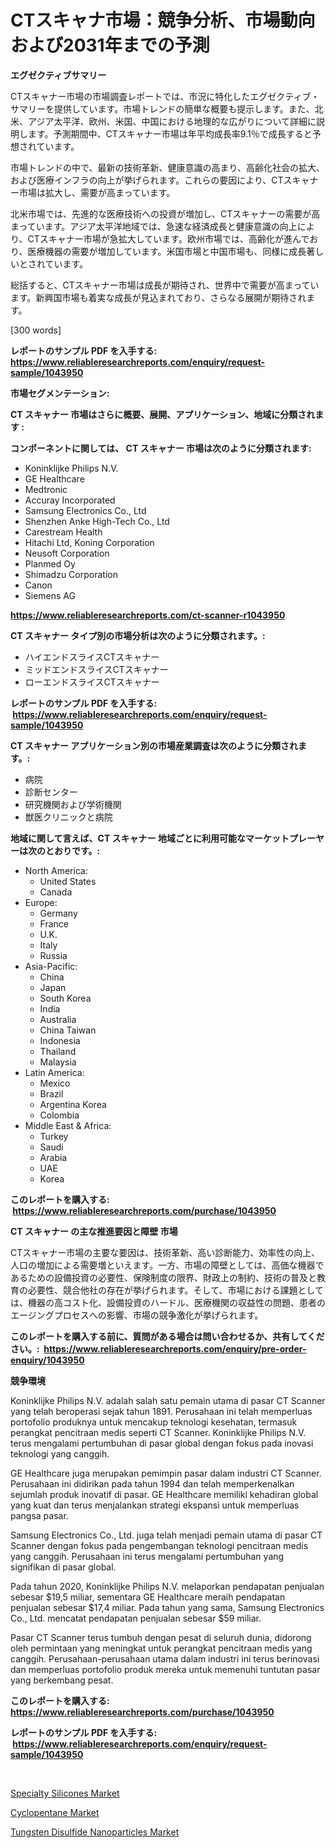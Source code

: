 <p><h1>CTスキャナ市場：競争分析、市場動向および2031年までの予測</h1></p><p><strong>エグゼクティブサマリー</strong></p>
<p><p>CTスキャナー市場の市場調査レポートでは、市況に特化したエグゼクティブ・サマリーを提供しています。市場トレンドの簡単な概要も提示します。また、北米、アジア太平洋、欧州、米国、中国における地理的な広がりについて詳細に説明します。予測期間中、CTスキャナー市場は年平均成長率9.1％で成長すると予想されています。</p><p>市場トレンドの中で、最新の技術革新、健康意識の高まり、高齢化社会の拡大、および医療インフラの向上が挙げられます。これらの要因により、CTスキャナー市場は拡大し、需要が高まっています。</p><p>北米市場では、先進的な医療技術への投資が増加し、CTスキャナーの需要が高まっています。アジア太平洋地域では、急速な経済成長と健康意識の向上により、CTスキャナー市場が急拡大しています。欧州市場では、高齢化が進んでおり、医療機器の需要が増加しています。米国市場と中国市場も、同様に成長著しいとされています。</p><p>総括すると、CTスキャナー市場は成長が期待され、世界中で需要が高まっています。新興国市場も着実な成長が見込まれており、さらなる展開が期待されます。</p><p>[300 words]</p></p>
<p><strong>レポートのサンプル PDF を入手する: <a href="https://www.reliableresearchreports.com/enquiry/request-sample/1043950">https://www.reliableresearchreports.com/enquiry/request-sample/1043950</a></strong></p>
<p><strong>市場セグメンテーション:</strong></p>
<p><strong> CT スキャナー 市場はさらに概要、展開、アプリケーション、地域に分類されます :</strong></p>
<p><strong>コンポーネントに関しては、 CT スキャナー 市場は次のように分類されます: &nbsp;</strong></p>
<p><ul><li>Koninklijke Philips N.V.</li><li>GE Healthcare</li><li>Medtronic</li><li>Accuray Incorporated</li><li>Samsung Electronics Co., Ltd</li><li>Shenzhen Anke High-Tech Co., Ltd</li><li>Carestream Health</li><li>Hitachi Ltd, Koning Corporation</li><li>Neusoft Corporation</li><li>Planmed Oy</li><li>Shimadzu Corporation</li><li>Canon</li><li>Siemens AG</li></ul></p>
<p><strong><a href="https://www.reliableresearchreports.com/ct-scanner-r1043950">https://www.reliableresearchreports.com/ct-scanner-r1043950</a></strong></p>
<p><strong> CT スキャナー タイプ別の市場分析は次のように分類されます。:</strong></p>
<p><ul><li>ハイエンドスライスCTスキャナー</li><li>ミッドエンドスライスCTスキャナー</li><li>ローエンドスライスCTスキャナー</li></ul></p>
<p><strong>レポートのサンプル PDF を入手する: &nbsp;<a href="https://www.reliableresearchreports.com/enquiry/request-sample/1043950">https://www.reliableresearchreports.com/enquiry/request-sample/1043950</a></strong></p>
<p><strong> CT スキャナー アプリケーション別の市場産業調査は次のように分類されます。:</strong></p>
<p><ul><li>病院</li><li>診断センター</li><li>研究機関および学術機関</li><li>獣医クリニックと病院</li></ul></p>
<p><strong>地域に関して言えば、CT スキャナー 地域ごとに利用可能なマーケットプレーヤーは次のとおりです。:</strong></p>
<p><ul>
    <li>
        North America:
        <ul>
            <li>United States</li>
            <li>Canada</li>
        </ul>
    </li>
    <li>
        Europe:
        <ul>
            <li>Germany</li>
            <li>France</li>
            <li>U.K.</li>
            <li>Italy</li>
            <li>Russia</li>
        </ul>
    </li>
    <li>
        Asia-Pacific:
        <ul>
            <li>China</li>
            <li>Japan</li>
            <li>South Korea</li>
            <li>India</li>
            <li>Australia</li>
            <li>China Taiwan</li>
            <li>Indonesia</li>
            <li>Thailand</li>
            <li>Malaysia</li>
        </ul>
    </li>
    <li>
        Latin America:
        <ul>
            <li>Mexico</li>
            <li>Brazil</li>
            <li>Argentina Korea</li>
            <li>Colombia</li>
        </ul>
    </li>
    <li>
        Middle East & Africa:
        <ul>
            <li>Turkey</li>
            <li>Saudi</li>
            <li>Arabia</li>
            <li>UAE</li>
            <li>Korea</li>
        </ul>
    </li>
    </ul></p>
<p><strong>このレポートを購入する: &nbsp;<a href="https://www.reliableresearchreports.com/purchase/1043950">https://www.reliableresearchreports.com/purchase/1043950</a></strong></p>
<p><strong>CT スキャナー の主な推進要因と障壁 市場</strong></p>
<p><p>CTスキャナー市場の主要な要因は、技術革新、高い診断能力、効率性の向上、人口の増加による需要増といえます。一方、市場の障壁としては、高価な機器であるための設備投資の必要性、保険制度の限界、財政上の制約、技術の普及と教育の必要性、競合他社の存在が挙げられます。そして、市場における課題としては、機器の高コスト化、設備投資のハードル、医療機関の収益性の問題、患者のエージングプロセスへの影響、市場の競争激化が挙げられます。</p></p>
<p><strong>このレポートを購入する前に、質問がある場合は問い合わせるか、共有してください。:&nbsp; <a href="https://www.reliableresearchreports.com/enquiry/pre-order-enquiry/1043950">https://www.reliableresearchreports.com/enquiry/pre-order-enquiry/1043950</a></strong></p>
<p><strong>競争環境</strong></p>
<p><p>Koninklijke Philips N.V. adalah salah satu pemain utama di pasar CT Scanner yang telah beroperasi sejak tahun 1891. Perusahaan ini telah memperluas portofolio produknya untuk mencakup teknologi kesehatan, termasuk perangkat pencitraan medis seperti CT Scanner. Koninklijke Philips N.V. terus mengalami pertumbuhan di pasar global dengan fokus pada inovasi teknologi yang canggih.</p><p>GE Healthcare juga merupakan pemimpin pasar dalam industri CT Scanner. Perusahaan ini didirikan pada tahun 1994 dan telah memperkenalkan sejumlah produk inovatif di pasar. GE Healthcare memiliki kehadiran global yang kuat dan terus menjalankan strategi ekspansi untuk memperluas pangsa pasar.</p><p>Samsung Electronics Co., Ltd. juga telah menjadi pemain utama di pasar CT Scanner dengan fokus pada pengembangan teknologi pencitraan medis yang canggih. Perusahaan ini terus mengalami pertumbuhan yang signifikan di pasar global.</p><p>Pada tahun 2020, Koninklijke Philips N.V. melaporkan pendapatan penjualan sebesar $19,5 miliar, sementara GE Healthcare meraih pendapatan penjualan sebesar $17,4 miliar. Pada tahun yang sama, Samsung Electronics Co., Ltd. mencatat pendapatan penjualan sebesar $59 miliar.</p><p>Pasar CT Scanner terus tumbuh dengan pesat di seluruh dunia, didorong oleh permintaan yang meningkat untuk perangkat pencitraan medis yang canggih. Perusahaan-perusahaan utama dalam industri ini terus berinovasi dan memperluas portofolio produk mereka untuk memenuhi tuntutan pasar yang berkembang pesat.</p></p>
<p><strong>このレポートを購入する: &nbsp; <a href="https://www.reliableresearchreports.com/purchase/1043950">https://www.reliableresearchreports.com/purchase/1043950</a></strong></p>
<p><strong>レポートのサンプル PDF を入手する: &nbsp;<a href="https://www.reliableresearchreports.com/enquiry/request-sample/1043950">https://www.reliableresearchreports.com/enquiry/request-sample/1043950</a></strong><strong></strong></p>
<p>&nbsp;</p>
<p><p><a href="https://www.linkedin.com/pulse/specialty-silicones-market-centers-aspects-growth-share-memde?trackingId=92U66JQqGawwNpELsoBTug%3D%3D">Specialty Silicones Market</a></p><p><a href="https://www.linkedin.com/pulse/cyclopentane-market-analysis-examines-its-scope-growth-qeeae?trackingId=ZNXiL8%2FzTg6wOij5i0XdyA%3D%3D">Cyclopentane Market</a></p><p><a href="https://www.linkedin.com/pulse/tungsten-disulfide-nanoparticles-market-goal-estimating-o6kpe?trackingId=AaBi37I2BSkZ1jY75e5FJw%3D%3D">Tungsten Disulfide Nanoparticles Market</a></p></p>